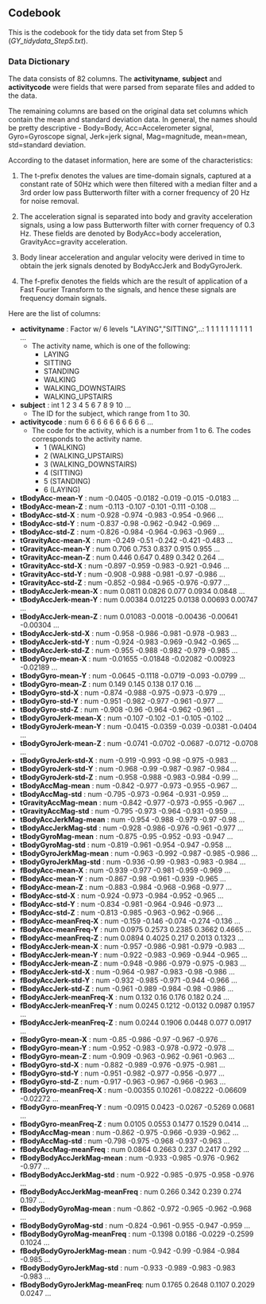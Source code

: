 ## Codebook

This is the codebook for the tidy data set from Step 5 (_GY_tidydata_Step5.txt_).

### Data Dictionary
The data consists of 82 columns. The **activityname**, **subject** and **activitycode** were fields that were parsed from separate files and added to the data.

The remaining columns are based on the original data set columns which contain the mean and standard deviation data.
In general, the names should be pretty descriptive - Body=Body, Acc=Accelerometer signal, Gyro=Gyroscope signal, Jerk=jerk signal, Mag=magnitude, mean=mean, std=standard deviation.

According to the dataset information, here are some of the characteristics:

1. The t-prefix denotes the values are time-domain signals, captured at a constant rate of 50Hz which were then filtered with a median filter and a 3rd order low pass Butterworth filter with a corner frequency of 20 Hz for noise removal.

2. The acceleration signal is separated into body and gravity acceleration signals, using a low pass Butterworth filter with corner frequency of 0.3 Hz. These fields are denoted by BodyAcc=body acceleration, GravityAcc=gravity acceleration.

3. Body linear acceleration and angular velocity were derived in time to obtain the jerk signals denoted by BodyAccJerk and BodyGyroJerk.

4. The f-prefix denotes the fields which are the result of application of a Fast Fourier Transform to the signals, and hence these signals are frequency domain signals.

Here are the list of columns:

- **activityname**                 : Factor w/ 6 levels "LAYING","SITTING",..: 1 1 1 1 1 1 1 1 1 1 ...
  - The activity name, which is one of the following:
    - LAYING
    - SITTING
    - STANDING
    - WALKING
    - WALKING_DOWNSTAIRS
    - WALKING_UPSTAIRS
- **subject**                      : int  1 2 3 4 5 6 7 8 9 10 ...
  - The ID for the subject, which range from 1 to 30.
- **activitycode**                 : num  6 6 6 6 6 6 6 6 6 6 ...
  - The code for the activity, which is a number from 1 to 6. The codes corresponds to the activity name.
    - 1 (WALKING)
    - 2 (WALKING_UPSTAIRS)
    - 3 (WALKING_DOWNSTAIRS)
    - 4 (SITTING)
    - 5 (STANDING)
    - 6 (LAYING)
- **tBodyAcc-mean-Y**              : num  -0.0405 -0.0182 -0.019 -0.015 -0.0183 ...
- **tBodyAcc-mean-Z**              : num  -0.113 -0.107 -0.101 -0.111 -0.108 ...
- **tBodyAcc-std-X**               : num  -0.928 -0.974 -0.983 -0.954 -0.966 ...
- **tBodyAcc-std-Y**               : num  -0.837 -0.98 -0.962 -0.942 -0.969 ...
- **tBodyAcc-std-Z**               : num  -0.826 -0.984 -0.964 -0.963 -0.969 ...
- **tGravityAcc-mean-X**           : num  -0.249 -0.51 -0.242 -0.421 -0.483 ...
- **tGravityAcc-mean-Y**           : num  0.706 0.753 0.837 0.915 0.955 ...
- **tGravityAcc-mean-Z**           : num  0.446 0.647 0.489 0.342 0.264 ...
- **tGravityAcc-std-X**            : num  -0.897 -0.959 -0.983 -0.921 -0.946 ...
- **tGravityAcc-std-Y**            : num  -0.908 -0.988 -0.981 -0.97 -0.986 ...
- **tGravityAcc-std-Z**            : num  -0.852 -0.984 -0.965 -0.976 -0.977 ...
- **tBodyAccJerk-mean-X**          : num  0.0811 0.0826 0.077 0.0934 0.0848 ...
- **tBodyAccJerk-mean-Y**          : num  0.00384 0.01225 0.0138 0.00693 0.00747 ...
- **tBodyAccJerk-mean-Z**          : num  0.01083 -0.0018 -0.00436 -0.00641 -0.00304 ...
- **tBodyAccJerk-std-X**           : num  -0.958 -0.986 -0.981 -0.978 -0.983 ...
- **tBodyAccJerk-std-Y**           : num  -0.924 -0.983 -0.969 -0.942 -0.965 ...
- **tBodyAccJerk-std-Z**           : num  -0.955 -0.988 -0.982 -0.979 -0.985 ...
- **tBodyGyro-mean-X**             : num  -0.01655 -0.01848 -0.02082 -0.00923 -0.02189 ...
- **tBodyGyro-mean-Y**             : num  -0.0645 -0.1118 -0.0719 -0.093 -0.0799 ...
- **tBodyGyro-mean-Z**             : num  0.149 0.145 0.138 0.17 0.16 ...
- **tBodyGyro-std-X**              : num  -0.874 -0.988 -0.975 -0.973 -0.979 ...
- **tBodyGyro-std-Y**              : num  -0.951 -0.982 -0.977 -0.961 -0.977 ...
- **tBodyGyro-std-Z**              : num  -0.908 -0.96 -0.964 -0.962 -0.961 ...
- **tBodyGyroJerk-mean-X**         : num  -0.107 -0.102 -0.1 -0.105 -0.102 ...
- **tBodyGyroJerk-mean-Y**         : num  -0.0415 -0.0359 -0.039 -0.0381 -0.0404 ...
- **tBodyGyroJerk-mean-Z**         : num  -0.0741 -0.0702 -0.0687 -0.0712 -0.0708 ...
- **tBodyGyroJerk-std-X**          : num  -0.919 -0.993 -0.98 -0.975 -0.983 ...
- **tBodyGyroJerk-std-Y**          : num  -0.968 -0.99 -0.987 -0.987 -0.984 ...
- **tBodyGyroJerk-std-Z**          : num  -0.958 -0.988 -0.983 -0.984 -0.99 ...
- **tBodyAccMag-mean**             : num  -0.842 -0.977 -0.973 -0.955 -0.967 ...
- **tBodyAccMag-std**              : num  -0.795 -0.973 -0.964 -0.931 -0.959 ...
- **tGravityAccMag-mean**          : num  -0.842 -0.977 -0.973 -0.955 -0.967 ...
- **tGravityAccMag-std**           : num  -0.795 -0.973 -0.964 -0.931 -0.959 ...
- **tBodyAccJerkMag-mean**         : num  -0.954 -0.988 -0.979 -0.97 -0.98 ...
- **tBodyAccJerkMag-std**          : num  -0.928 -0.986 -0.976 -0.961 -0.977 ...
- **tBodyGyroMag-mean**            : num  -0.875 -0.95 -0.952 -0.93 -0.947 ...
- **tBodyGyroMag-std**             : num  -0.819 -0.961 -0.954 -0.947 -0.958 ...
- **tBodyGyroJerkMag-mean**        : num  -0.963 -0.992 -0.987 -0.985 -0.986 ...
- **tBodyGyroJerkMag-std**         : num  -0.936 -0.99 -0.983 -0.983 -0.984 ...
- **fBodyAcc-mean-X**              : num  -0.939 -0.977 -0.981 -0.959 -0.969 ...
- **fBodyAcc-mean-Y**              : num  -0.867 -0.98 -0.961 -0.939 -0.965 ...
- **fBodyAcc-mean-Z**              : num  -0.883 -0.984 -0.968 -0.968 -0.977 ...
- **fBodyAcc-std-X**               : num  -0.924 -0.973 -0.984 -0.952 -0.965 ...
- **fBodyAcc-std-Y**               : num  -0.834 -0.981 -0.964 -0.946 -0.973 ...
- **fBodyAcc-std-Z**               : num  -0.813 -0.985 -0.963 -0.962 -0.966 ...
- **fBodyAcc-meanFreq-X**          : num  -0.159 -0.146 -0.074 -0.274 -0.136 ...
- **fBodyAcc-meanFreq-Y**          : num  0.0975 0.2573 0.2385 0.3662 0.4665 ...
- **fBodyAcc-meanFreq-Z**          : num  0.0894 0.4025 0.217 0.2013 0.1323 ...
- **fBodyAccJerk-mean-X**          : num  -0.957 -0.986 -0.981 -0.979 -0.983 ...
- **fBodyAccJerk-mean-Y**          : num  -0.922 -0.983 -0.969 -0.944 -0.965 ...
- **fBodyAccJerk-mean-Z**          : num  -0.948 -0.986 -0.979 -0.975 -0.983 ...
- **fBodyAccJerk-std-X**           : num  -0.964 -0.987 -0.983 -0.98 -0.986 ...
- **fBodyAccJerk-std-Y**           : num  -0.932 -0.985 -0.971 -0.944 -0.966 ...
- **fBodyAccJerk-std-Z**           : num  -0.961 -0.989 -0.984 -0.98 -0.986 ...
- **fBodyAccJerk-meanFreq-X**      : num  0.132 0.16 0.176 0.182 0.24 ...
- **fBodyAccJerk-meanFreq-Y**      : num  0.0245 0.1212 -0.0132 0.0987 0.1957 ...
- **fBodyAccJerk-meanFreq-Z**      : num  0.0244 0.1906 0.0448 0.077 0.0917 ...
- **fBodyGyro-mean-X**             : num  -0.85 -0.986 -0.97 -0.967 -0.976 ...
- **fBodyGyro-mean-Y**             : num  -0.952 -0.983 -0.978 -0.972 -0.978 ...
- **fBodyGyro-mean-Z**             : num  -0.909 -0.963 -0.962 -0.961 -0.963 ...
- **fBodyGyro-std-X**              : num  -0.882 -0.989 -0.976 -0.975 -0.981 ...
- **fBodyGyro-std-Y**              : num  -0.951 -0.982 -0.977 -0.956 -0.977 ...
- **fBodyGyro-std-Z**              : num  -0.917 -0.963 -0.967 -0.966 -0.963 ...
- **fBodyGyro-meanFreq-X**         : num  -0.00355 0.10261 -0.08222 -0.06609 -0.02272 ...
- **fBodyGyro-meanFreq-Y**         : num  -0.0915 0.0423 -0.0267 -0.5269 0.0681 ...
- **fBodyGyro-meanFreq-Z**         : num  0.0105 0.0553 0.1477 0.1529 0.0414 ...
- **fBodyAccMag-mean**             : num  -0.862 -0.975 -0.966 -0.939 -0.962 ...
- **fBodyAccMag-std**              : num  -0.798 -0.975 -0.968 -0.937 -0.963 ...
- **fBodyAccMag-meanFreq**         : num  0.0864 0.2663 0.237 0.2417 0.292 ...
- **fBodyBodyAccJerkMag-mean**     : num  -0.933 -0.985 -0.976 -0.962 -0.977 ...
- **fBodyBodyAccJerkMag-std**      : num  -0.922 -0.985 -0.975 -0.958 -0.976 ...
- **fBodyBodyAccJerkMag-meanFreq** : num  0.266 0.342 0.239 0.274 0.197 ...
- **fBodyBodyGyroMag-mean**        : num  -0.862 -0.972 -0.965 -0.962 -0.968 ...
- **fBodyBodyGyroMag-std**         : num  -0.824 -0.961 -0.955 -0.947 -0.959 ...
- **fBodyBodyGyroMag-meanFreq**    : num  -0.1398 0.0186 -0.0229 -0.2599 0.1024 ...
- **fBodyBodyGyroJerkMag-mean**    : num  -0.942 -0.99 -0.984 -0.984 -0.985 ...
- **fBodyBodyGyroJerkMag-std**     : num  -0.933 -0.989 -0.983 -0.983 -0.983 ...
- **fBodyBodyGyroJerkMag-meanFreq**: num  0.1765 0.2648 0.1107 0.2029 0.0247 ...
